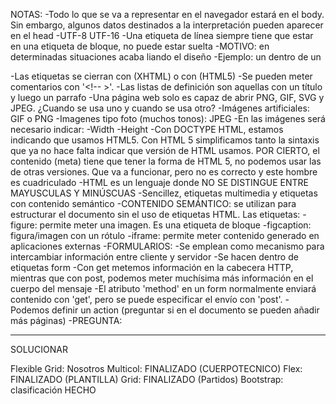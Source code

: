 NOTAS:
-Todo lo que se va a representar en el navegador estará en el body. Sin embargo, algunos datos destinados a la interpretación pueden aparecer en el head
-UTF-8 UTF-16
-Una etiqueta de línea siempre tiene que estar en una etiqueta de bloque, no puede estar suelta
  -MOTIVO: en determinadas situaciones acaba liando el diseño
  -Ejemplo: un <a> dentro de un <p>
-Las etiquetas se cierran con <tag/> (XHTML) o con <tag> (HTML5)
-Se pueden meter comentarios con '<!-- >'.
-Las listas de definición son aquellas con un título y luego un parrafo
-Una página web solo es capaz de abrir PNG, GIF, SVG y JPEG. ¿Cuando se usa uno y cuando se usa otro?
  -Imágenes artificiales: GIF o PNG
  -Imagenes tipo foto (muchos tonos): JPEG
-En las imágenes será necesario indicar:
  -Width
  -Height
-Con DOCTYPE HTML, estamos indicando que usamos HTML5. Con HTML 5 simplificamos tanto la sintaxis que ya no hace falta indicar que versión de HTML usamos. POR CIERTO, el contenido (meta) tiene que tener la forma de HTML 5, no podemos usar las de otras versiones. Que va a funcionar, pero no es correcto y este hombre es cuadriculado
-HTML es un lenguaje donde NO SE DISTINGUE ENTRE MAYUSCULAS Y MINÚSCUAS
-Sencillez, etiquetas multimedia y etiquetas con contenido semántico
-CONTENIDO SEMÁNTICO: se utilizan para estructurar el documento sin el uso de etiquetas HTML. Las etiquetas:
  -figure: permite meter una imagen. Es una etiqueta de bloque
  -figcaption: figura/imagen con un rótulo
  -iframe: permite meter contenido generado en aplicaciones externas
-FORMULARIOS:
  -Se emplean como mecanismo para intercambiar información entre cliente y servidor
  -Se hacen dentro de etiquetas form
  -Con get metemos información en la cabecera HTTP, mientras que con post, podemos meter muchísima más información en el cuerpo del mensaje
  -El atributo 'method' en un form normalmente enviará contenido con 'get', pero se puede especificar el envío con 'post'.
  -Podemos definir un action (preguntar si en el documento se pueden añadir más páginas)
-PREGUNTA:

------------------------------------------------------------------------------------------------------------------------------------------------
SOLUCIONAR 

Flexible Grid: Nosotros
Multicol: FINALIZADO (CUERPOTECNICO)
Flex: FINALIZADO (PLANTILLA)
Grid: FINALIZADO (Partidos)
Bootstrap: clasificación HECHO